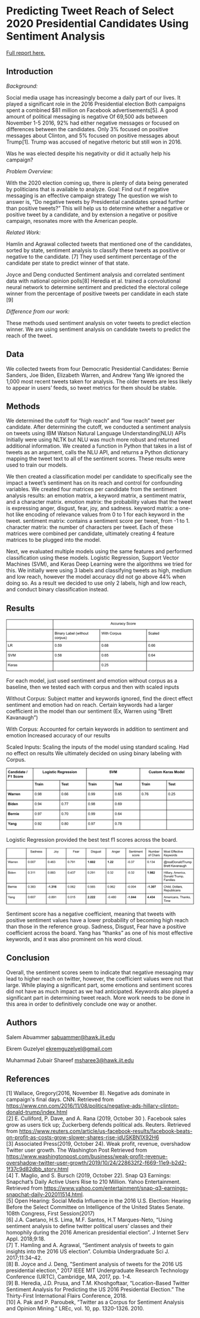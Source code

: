 # Predicting Tweet Reach of Select 2020 Presidential Candidates Using Sentiment Analysis

[Full report here.](/docs/report.pdf)

## Introduction

*Background:*

Social media usage has increasingly become a daily part of our lives. It played a significant role in the 2016 Presidential election Both campaigns spent a combined $81 million on Facebook advertisements[5]. A good amount of political messaging is negative Of 69,500 ads between November 1-5 2016, 92% had either negative messages or focused on differences between the candidates. 
Only 3% focused on positive messages about Clinton, and 5% focused on positive messages about Trump[1]. Trump was accused of negative rhetoric but still won in 2016. 

Was he was elected despite his negativity or did it actually help his campaign?

*Problem Overview:*

With the 2020 election coming up, there is plenty of data being generated by politicians that is available to analyze.
Goal: Find out if negative messaging is an effective campaign strategy
The question we wish to answer is, “Do negative tweets by Presidential candidates spread further than positive tweets?”
This will help us to determine whether a negative or positive tweet by a candidate, and by extension a negative or positive campaign, resonates more with the American people.

*Related Work:*

Hamlin and Agrawal collected tweets that mentioned one of the candidates, sorted by state, sentiment analysis to classify these tweets as positive or negative to the candidate. [7]
They used sentiment percentage of the candidate per state to predict winner of that state.

Joyce and Deng conducted Sentiment analysis and correlated sentiment data with national opinion polls[8]
Heredia et al. trained a convolutional neural network to determine sentiment and predicted the electoral college winner from the percentage of positive tweets per candidate in each state [9]

*Difference from our work:*

These methods used sentiment analysis on voter tweets to predict election winner.
We are using sentiment analysis on candidate tweets to predict the reach of the tweet.


## Data

We collected tweets from four Democratic Presidential Candidates: Bernie Sanders, Joe Biden, Elizabeth Warren, and Andrew Yang
We ignored the 1,000 most recent tweets taken for analysis. The older tweets are less likely to appear in users’ feeds, so tweet metrics for them should be stable.

## Methods

We determined the cutoff for “high reach” and “low reach” tweet per candidate.
After determining the cutoff, we conducted a sentiment analysis on tweets using IBM Watson Natural Language Understanding(NLU) APIs
Initially were using NLTK but NLU was much more robust and returned additional information.
We created a function in Python that takes in a list of tweets as an argument, calls the NLU API, and returns a Python dictionary mapping the tweet text to all of the sentiment scores. These results were used to train our models.

We then created a classification model per candidate to specifically see the impact a tweet’s sentiment has on its reach and control for confounding variables.
We created four matrices per candidate from the sentiment analysis results: an emotion matrix, a keyword matrix, a sentiment matrix, and a character matrix. 
emotion matrix: the probability values that the tweet is expressing anger, disgust, fear, joy, and sadness. 
keyword matrix: a one-hot like encoding of relevance values from 0 to 1 for each keyword in the tweet. 
sentiment matrix: contains a sentiment score per tweet, from -1 to 1. 
character matrix: the number of characters per tweet. 
Each of these matrices were combined per candidate, ultimately creating 4 feature matrices to be plugged into the model.

Next, we evaluated multiple models using the same features and performed classification using these models. 
Logistic Regression, Support Vector Machines (SVM), and Keras Deep Learning were the algorithms we tried for this.
We initially were using 3 labels and classifying tweets as high, medium and low reach, however the model accuracy did not go above 44% when doing so. As a result we decided to use only 2 labels, high and low reach, and conduct binary classification instead.

## Results

<img src="img/results_accuracies.png">

For each model, just used sentiment and emotion without corpus as a baseline, then we tested each with corpus and then with scaled inputs

Without Corpus: Subject matter and keywords ignored, find the direct effect sentiment and emotion had on reach.
Certain keywords had a larger coefficient in the model than our sentiment (Ex, Warren using “Brett Kavanaugh”)

With Corpus: Accounted for certain keywords in addition to sentiment and emotion
Increased accuracy of our results

Scaled Inputs: Scaling the inputs of the model using standard scaling. 
Had no effect on results
We ultimately decided on using binary labeling with Corpus.

<img src="img/results_f1scores.png">

Logistic Regression provided the best test f1 scores across the board.

<img src="img/results_coefficients.png">

Sentiment score has a negative coefficient, meaning that tweets with positive sentiment values have a lower probability of becoming high reach than those in the reference group.
Sadness, Disgust, Fear have a positive coefficient across the board.
Yang has “thanks” as one of his most effective keywords, and it was also prominent on his word cloud.

## Conclusion

Overall, the sentiment scores seem to indicate that negative messaging may lead to higher reach on twitter, however, the coefficient values were not that large.
While playing a significant part, some emotions and sentiment scores did not have as much impact as we had anticipated.
Keywords also played a significant part in determining tweet reach.
More work needs to be done in this area in order to definitively conclude one way or another.

## Authors

Salem Abuammer sabuammer@hawk.iit.edu

Ekrem Guzelyel ekremguzelyel@gmail.com

Muhammad Zubair Shareef msharee3@hawk.iit.edu

## References

[1] Wallace, Gregory(2016, November 8). Negative ads dominate in campaign's final days. CNN. Retrieved from https://www.cnn.com/2016/11/08/politics/negative-ads-hillary-clinton-donald-trump/index.html <br>
[2] E. Culliford, P. Dave, and A. Rana (2019, October 30 ). Facebook sales grow as users tick up; Zuckerberg defends political ads. Reuters. Retrieved from https://www.reuters.com/article/us-facebook-results/facebook-beats-on-profit-as-costs-grow-slower-shares-rise-idUSKBN1X92H6 <br>
[3] Associated Press(2019, October 24). Weak profit, revenue, overshadow Twitter user growth. The Washington Post Retrieved from  https://www.washingtonpost.com/business/weak-profit-revenue-overshadow-twitter-user-growth/2019/10/24/228632f2-f669-11e9-b2d2-1f37c9d82dbb_story.html <br>
[4] T. Maglio, and S. Bursch (2019, October 22). Snap Q3 Earnings: Snapchat’s Daily Active Users Rise to 210 Million. Yahoo Entertainment. Retrieved from https://www.yahoo.com/entertainment/snap-q3-earnings-snapchat-daily-202011514.html. <br>
[5] Open Hearing: Social Media Influence in the 2016 U.S. Election: Hearing Before the Select Committee on Intelligence of the United States Senate. 108th Congress, First Session(2017) <br>
[6] J.A. Caetano, H.S. Lima, M.F. Santos, H.T Marques-Neto, “Using sentiment analysis to define twitter political users’ classes and their homophily during the 2016 American presidential election”. J Internet Serv Appl. 2018;9:18. <br>
[7] T. Hamling and A. Agrawal, “Sentiment analysis of tweets to gain insights into the 2016 US election”. Columbia Undergraduate Sci J. 2017;11:34–42. <br>
[8] B. Joyce and J. Deng, "Sentiment analysis of tweets for the 2016 US presidential election," 2017 IEEE MIT Undergraduate Research Technology Conference (URTC), Cambridge, MA, 2017, pp. 1-4. <br>
[9]  B. Heredia, J.D. Prusa,  and T.M. Khoshgoftaar, “Location-Based Twitter Sentiment Analysis for Predicting the US 2016 Presidential Election.” The Thirty-First International Flairs Conference, 2018. <br>
[10] A. Pak and P. Paroubek, “Twitter as a Corpus for Sentiment Analysis and Opinion Mining.” LREc, vol. 10, pp. 1320-1326. 2010. <br>


